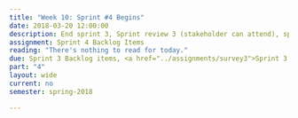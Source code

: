 ```yaml
---
title: "Week 10: Sprint #4 Begins"
date: 2018-03-20 12:00:00
description: End sprint 3, Sprint review 3 (stakeholder can attend), sprint retrospective 3, Begin Sprint 4, Sprint Planning 4
assignment: Sprint 4 Backlog Items
reading: "There's nothing to read for today."
due: Sprint 3 Backlog items, <a href="../assignments/survey3">Sprint 3 Retrospective Survey</a>
part: "4"
layout: wide
current: no
semester: spring-2018

---
```

